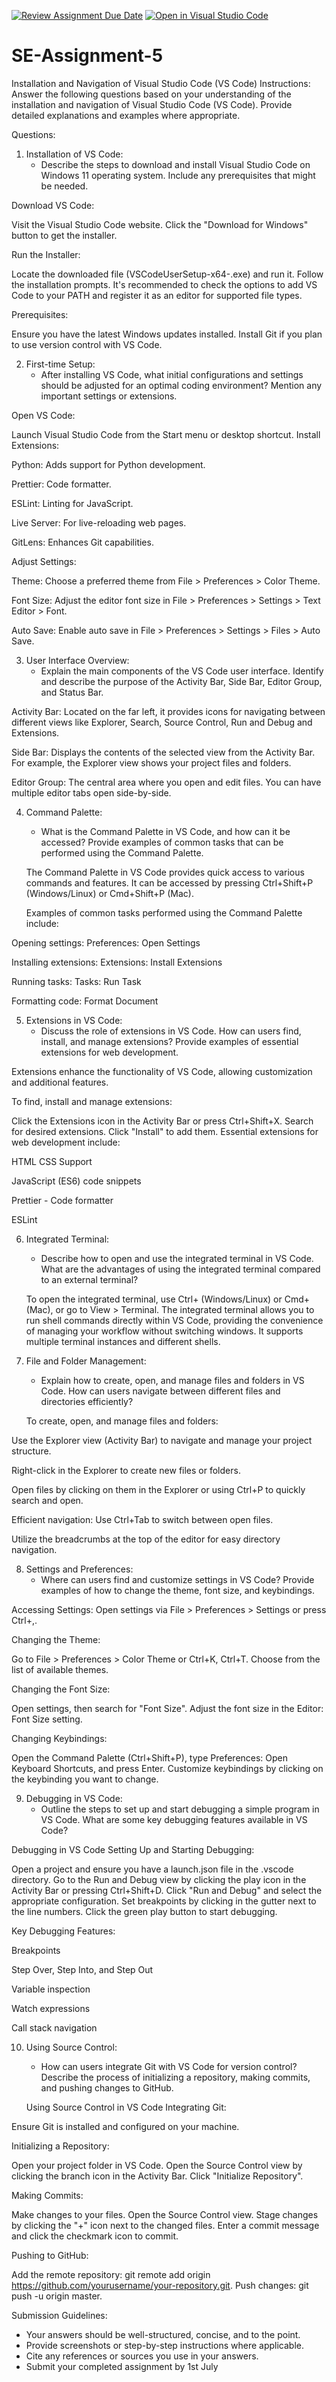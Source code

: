 [![Review Assignment Due Date](https://classroom.github.com/assets/deadline-readme-button-22041afd0340ce965d47ae6ef1cefeee28c7c493a6346c4f15d667ab976d596c.svg)](https://classroom.github.com/a/XoLGRbHq)
[![Open in Visual Studio Code](https://classroom.github.com/assets/open-in-vscode-2e0aaae1b6195c2367325f4f02e2d04e9abb55f0b24a779b69b11b9e10269abc.svg)](https://classroom.github.com/online_ide?assignment_repo_id=15284250&assignment_repo_type=AssignmentRepo)
# SE-Assignment-5
Installation and Navigation of Visual Studio Code (VS Code)
 Instructions:
Answer the following questions based on your understanding of the installation and navigation of Visual Studio Code (VS Code). Provide detailed explanations and examples where appropriate.

 Questions:

1. Installation of VS Code:
   - Describe the steps to download and install Visual Studio Code on Windows 11 operating system. Include any prerequisites that might be needed.

Download VS Code:

Visit the Visual Studio Code website.
Click the "Download for Windows" button to get the installer.

Run the Installer:

Locate the downloaded file (VSCodeUserSetup-x64-<version>.exe) and run it.
Follow the installation prompts. It's recommended to check the options to add VS Code to your PATH and register it as an editor for supported file types.

Prerequisites:

Ensure you have the latest Windows updates installed.
Install Git if you plan to use version control with VS Code.

2. First-time Setup:
   - After installing VS Code, what initial configurations and settings should be adjusted for an optimal coding environment? Mention any important settings or extensions.

Open VS Code:

Launch Visual Studio Code from the Start menu or desktop shortcut.
Install Extensions:

Python: Adds support for Python development.

Prettier: Code formatter.

ESLint: Linting for JavaScript.

Live Server: For live-reloading web pages.

GitLens: Enhances Git capabilities.

Adjust Settings:

Theme: Choose a preferred theme from File > Preferences > Color Theme.

Font Size: Adjust the editor font size in File > Preferences > Settings > Text Editor > Font.

Auto Save: Enable auto save in File > Preferences > Settings > Files > Auto Save.

3. User Interface Overview:
   - Explain the main components of the VS Code user interface. Identify and describe the purpose of the Activity Bar, Side Bar, Editor Group, and Status Bar.

Activity Bar: Located on the far left, it provides icons for navigating between different views like Explorer, Search, Source Control, Run and Debug and Extensions.

Side Bar: Displays the contents of the selected view from the Activity Bar. For example, the Explorer view shows your project files and folders.

Editor Group: The central area where you open and edit files. You can have multiple editor tabs open side-by-side.

4. Command Palette:
   - What is the Command Palette in VS Code, and how can it be accessed? Provide examples of common tasks that can be performed using the Command Palette.

   The Command Palette in VS Code provides quick access to various commands and features. It can be accessed by pressing Ctrl+Shift+P (Windows/Linux) or Cmd+Shift+P (Mac). 
   
   Examples of common tasks performed using the Command Palette include:

Opening settings: Preferences: Open Settings

Installing extensions: Extensions: Install Extensions

Running tasks: Tasks: Run Task

Formatting code: Format Document

5. Extensions in VS Code:
   - Discuss the role of extensions in VS Code. How can users find, install, and manage extensions? Provide examples of essential extensions for web development.

Extensions enhance the functionality of VS Code, allowing customization and additional features. 

To find, install and manage extensions:

Click the Extensions icon in the Activity Bar or press Ctrl+Shift+X.
Search for desired extensions.
Click "Install" to add them.
Essential extensions for web development include:

HTML CSS Support

JavaScript (ES6) code snippets

Prettier - Code formatter

ESLint

6. Integrated Terminal:
   - Describe how to open and use the integrated terminal in VS Code. What are the advantages of using the integrated terminal compared to an external terminal?

   To open the integrated terminal, use Ctrl+ (Windows/Linux) or Cmd+ (Mac), or go to View > Terminal. The integrated terminal allows you to run shell commands directly within VS Code, providing the convenience of managing your workflow without switching windows. It supports multiple terminal instances and different shells.

7. File and Folder Management:
   - Explain how to create, open, and manage files and folders in VS Code. How can users navigate between different files and directories efficiently?

   To create, open, and manage files and folders:

Use the Explorer view (Activity Bar) to navigate and manage your project structure.

Right-click in the Explorer to create new files or folders.

Open files by clicking on them in the Explorer or using Ctrl+P to quickly search and open.

Efficient navigation:
Use Ctrl+Tab to switch between open files.

Utilize the breadcrumbs at the top of the editor for easy directory navigation.

8. Settings and Preferences:
   - Where can users find and customize settings in VS Code? Provide examples of how to change the theme, font size, and keybindings.

Accessing Settings:
Open settings via File > Preferences > Settings or press Ctrl+,.

Changing the Theme:

Go to File > Preferences > Color Theme or Ctrl+K, Ctrl+T.
Choose from the list of available themes.

Changing the Font Size:

Open settings, then search for "Font Size".
Adjust the font size in the Editor: Font Size setting.

Changing Keybindings:

Open the Command Palette (Ctrl+Shift+P), type Preferences: Open Keyboard Shortcuts, and press Enter.
Customize keybindings by clicking on the keybinding you want to change.

9. Debugging in VS Code:
   - Outline the steps to set up and start debugging a simple program in VS Code. What are some key debugging features available in VS Code?

Debugging in VS Code
Setting Up and Starting Debugging:

Open a project and ensure you have a launch.json file in the .vscode directory.
Go to the Run and Debug view by clicking the play icon in the Activity Bar or pressing Ctrl+Shift+D.
Click "Run and Debug" and select the appropriate configuration.
Set breakpoints by clicking in the gutter next to the line numbers.
Click the green play button to start debugging.

Key Debugging Features:

Breakpoints

Step Over, Step Into, and Step Out

Variable inspection

Watch expressions

Call stack navigation

10. Using Source Control:
    - How can users integrate Git with VS Code for version control? Describe the process of initializing a repository, making commits, and pushing changes to GitHub.

    Using Source Control in VS Code
Integrating Git:

Ensure Git is installed and configured on your machine.
 
Initializing a Repository:

Open your project folder in VS Code.
Open the Source Control view by clicking the branch icon in the Activity Bar.
Click "Initialize Repository".

Making Commits:

Make changes to your files.
Open the Source Control view.
Stage changes by clicking the "+" icon next to the changed files.
Enter a commit message and click the checkmark icon to commit.

Pushing to GitHub:

Add the remote repository: git remote add origin https://github.com/yourusername/your-repository.git.
Push changes: git push -u origin master.


 Submission Guidelines:
- Your answers should be well-structured, concise, and to the point.
- Provide screenshots or step-by-step instructions where applicable.
- Cite any references or sources you use in your answers.
- Submit your completed assignment by 1st July 

